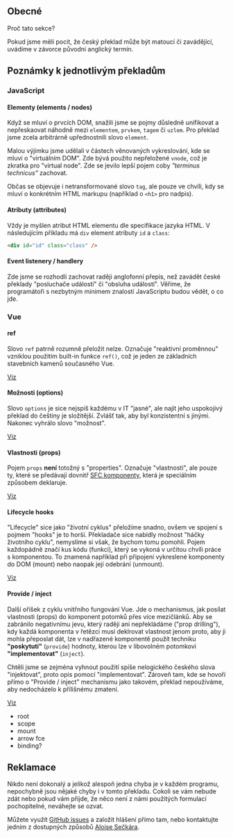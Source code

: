 <!-- THIS PAGE SHOULD LATER TRANSFORM INTO SOME -->
<!-- "Notes on Czech transalation" -->
<!-- DOCS PAGE -->
<!-- IT IS INTENDED TO EXPLAIN SOME DECISIONS MADE -->
<!-- DURING THE TRANSLATION PROCESS -->
<!-- WITH LINKS TO GLOSSARY -->
<!-- TO AVOID NEWCOMMERS CONFUSION -->

## Obecné

Proč tato sekce?

Pokud jsme měli pocit, že český překlad může být matoucí či zavádějící, uvádíme v závorce původní anglický termín.

## Poznámky k jednotlivým překladům

### JavaScript

#### Elementy (elements / nodes)

Když se mluví o prvcích DOM, snažili jsme se pojmy důsledně unifikovat a nepřeskaovat náhodně mezi `elementem`, `prvkem`, `tagem` či `uzlem`. Pro překlad jsme zcela arbitrárně upřednostnili slovo `element`.

Malou výjimku jsme udělali v částech věnovaných vykreslování, kde se mluví o "virtuálním DOM". Zde bývá použito nepřeložené `vnode`, což je zkratka pro "virtual node". Zde se jevilo lepší pojem coby _"terminus technicus"_ zachovat.

Občas se objevuje i netransformované slovo `tag`, ale pouze ve chvíli, kdy se mluví o konkrétním HTML markupu (například o `<h1>` pro nadpis).

#### Atributy (attributes)

Vždy je myšlen atribut HTML elementu dle specifikace jazyka HTML. V následujícím příkladu má `div` element atributy `id` a `class`:

```html
<div id="id" class="class" />
```

#### Event listenery / handlery

Zde jsme se rozhodli zachovat raději anglofonní přepis, než zavádět české překlady "posluchače událostí" či "obsluha událostí". Věříme, že programátoři s nezbytným minimem znalostí JavaScriptu budou vědět, o co jde.

### Vue

#### ref

Slovo `ref` patrně rozumně přeložit nelze. Označuje "reaktivní proměnnou" vzniklou použitím built-in funkce `ref()`, což je jeden ze základních stavebních kamenů současného Vue.

[Viz](/glossary/#ref)

#### Možnosti (options)

Slovo `options` je sice nejspíš každému v IT "jasné", ale najít jeho uspokojivý překlad do češtiny je složitější. Zvlášť tak, aby byl konzistentní s jinými. Nakonec vyhrálo slovo "možnost".

[Viz](/glossary/#options-api)

#### Vlastnosti (props)

Pojem `props` **není** totožný s "properties". Označuje "vlastnosti", ale pouze ty, které se předávají dovnitř [SFC komponenty](https://vuejs.org/glossary/#single-file-component), která je speciálním způsobem deklaruje. 

[Viz](/glossary/#prop)

#### Lifecycle hooks

"Lifecycle" sice jako "životní cyklus" přeložíme snadno, ovšem ve spojení s pojmem "hooks" je to horší. Překladače sice nabídly možnost "háčky životního cyklu", nemyslíme si však, že bychom tomu pomohli. Pojem každopádně značí kus kódu (funkci), který se vykoná v určitou chvíli práce s komponentou. To znamená například při připojení vykreslené komponenty do DOM (mount) nebo naopak její odebrání (unmount).

[Viz](/glossary/#lifecycle-hooks)

#### Provide / inject

Další oříšek z cyklu vnitřního fungování Vue. Jde o mechanismus, jak posílat vlastnosti (props) do komponent potomků přes více mezičlánků. Aby se zabránilo negativnímu jevu, který raději ani nepřekládáme ("prop drilling"), kdy každá komponenta v řetězci musí deklrovat vlastnost jenom proto, aby ji mohla přeposlat dát, lze v nadřazené komponentě použít techniku **"poskytutí"** (`provide`) hodnoty, kterou lze v libovolném potomkovi **"implementovat"** (`inject`). 

Chtěli jsme se zejména vyhnout použití spíše nelogického českého slova "injektovat", proto opis pomocí "implementovat". Zároveň tam, kde se hovoří přímo o "Provide / inject" mechanismu jako takovém, překlad nepoužíváme, aby nedocházelo k přílišnému zmatení.

[Viz](/glossary/#provide-inject)

<!-- WIP -->

- root
- scope
- mount
- arrow fce
- binding?

## Reklamace

Nikdo není dokonalý a jelikož alespoň jedna chyba je v každém programu, nepochybně jsou nějaké chyby i v tomto překladu. Cokoli se vám nebude zdát nebo pokud vám přijde, že něco není z námi použitých formulací pochopitelné, neváhejte se ozvat.

Můžete využít [GitHub issues](https://github.com/vuejs-translations/docs-cs/issues) a založit hlášení přímo tam, nebo kontaktujte jedním z dostupných způsobů [Aloise Sečkára](https://alois-seckar.cz/).
